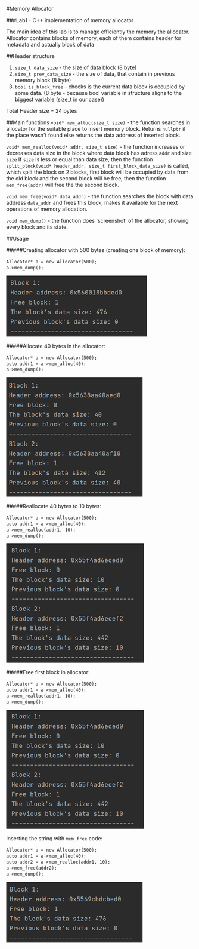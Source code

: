 #Memory Allocator

###Lab1 - C++ implementation of memory allocator

The main idea of this lab is to manage efficiently the memory
the allocator. Allocator contains blocks of memory, each of them contains
header for metadata and actually block of data 

##Header structure
1.  `size_t data_size` -  the size of data block (8 byte)
2. `size_t prev_data_size` - the size of data, that contain in previous memory block (8 byte)
3. `bool is_block_free` - checks is the current data block is occupied by some data. (8 byte - because
bool variable in structure aligns to the biggest variable (size_t in our case)) 

Total Header size = 24 bytes

##Main functions
`void* mem_alloc(size_t size)` - the function searches in allocator for the suitable place to insert memory block. Returns `nullptr`
if the place wasn't found else returns the data address of inserted block.

`void* mem_realloc(void* addr, size_t size)` - the function increases or decreases data size in the block where data block has adress `addr` and size `size`
If `size` is less or equal than data size, then the 
function `split_block(void* header_addr, size_t first_block_data_size)` is called, which split the block on 2 blocks, first block will be occupied by data from the old block 
and the second block will be free, then the function `mem_free(addr)`  will free the the second block.

`void mem_free(void* data_addr)` - the function searches the block with data address `data_addr` and frees this block,
makes it available for the next operations of memory allocation.

`void mem_dump()` - the function does 'screenshot' of the allocator, showing every block and its state.

##Usage

#####Creating allocator with 500 bytes (creating one block of memory):

```
Allocator* a = new Allocator(500);
a->mem_dump();
```

![](images/Screenshot_20201008_203719.png)

#####Allocate 40 bytes in the allocator:
```
Allocator* a = new Allocator(500);
auto addr1 = a->mem_alloc(40);
a->mem_dump();
```
![](images/Screenshot_20201008_204446.png)

#####Reallocate 40 bytes to 10 bytes:
```
Allocator* a = new Allocator(500);
auto addr1 = a->mem_alloc(40);
a->mem_realloc(addr1, 10);
a->mem_dump();
```
![](images/Screenshot_20201008_204931.png)

#####Free first block in allocator:
```
Allocator* a = new Allocator(500);
auto addr1 = a->mem_alloc(40);
a->mem_realloc(addr1, 10);
a->mem_dump();
```
![](images/Screenshot_20201008_204931.png)

Inserting the string with `mem_free` code: 

```
Allocator* a = new Allocator(500);
auto addr1 = a->mem_alloc(40);
auto addr2 = a->mem_realloc(addr1, 10);
a->mem_free(addr2);
a->mem_dump();
```
![](images/Screenshot_20201008_205312.png) 
